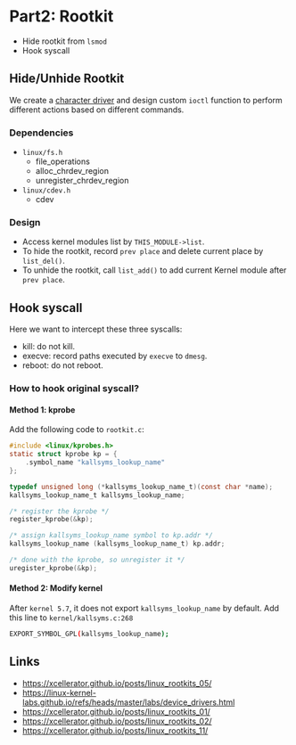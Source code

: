 # Part2: Rootkit

- Hide rootkit from `lsmod`
- Hook syscall

## Hide/Unhide Rootkit

We create a [character driver](https://linux-kernel-labs.github.io/refs/heads/master/labs/device_drivers.html) and design custom `ioctl` function to perform different actions based on different commands.

### Dependencies

- `linux/fs.h`
    - file_operations
    - alloc_chrdev_region
    - unregister_chrdev_region
- `linux/cdev.h`
    - cdev

### Design

- Access kernel modules list by `THIS_MODULE->list`.
- To hide the rootkit, record `prev place` and delete current place by `list_del()`.
- To unhide the rootkit, call `list_add()` to add current Kernel module after `prev place`.


## Hook syscall

Here we want to intercept these three syscalls:

- kill: do not kill.
- execve: record paths executed by `execve` to `dmesg`.
- reboot: do not reboot.

### How to hook original syscall?

#### Method 1: kprobe

Add the following code to `rootkit.c`:

```c
#include <linux/kprobes.h>
static struct kprobe kp = {
    .symbol_name "kallsyms_lookup_name"
};

typedef unsigned long (*kallsyms_lookup_name_t)(const char *name);
kallsyms_lookup_name_t kallsyms_lookup_name;

/* register the kprobe */
register_kprobe(&kp);

/* assign kallsyms_lookup_name symbol to kp.addr */
kallsyms_lookup_name (kallsyms_lookup_name_t) kp.addr;

/* done with the kprobe, so unregister it */
uregister_kprobe(&kp);
```

#### Method 2: Modify kernel

After `kernel 5.7`, it does not export `kallsyms_lookup_name` by default.
Add this line to `kernel/kallsyms.c:268`

```sh
EXPORT_SYMBOL_GPL(kallsyms_lookup_name);
```

## Links

- https://xcellerator.github.io/posts/linux_rootkits_05/
- https://linux-kernel-labs.github.io/refs/heads/master/labs/device_drivers.html
- https://xcellerator.github.io/posts/linux_rootkits_01/
- https://xcellerator.github.io/posts/linux_rootkits_02/
- https://xcellerator.github.io/posts/linux_rootkits_11/